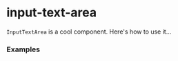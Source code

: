 # input-text-area

`InputTextArea` is a cool component. Here's how to use it...

### Examples

<input-textarea />
